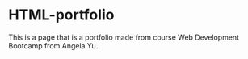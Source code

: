 # HTML-portfolio

This is a page that is a portfolio made from course Web Development Bootcamp from Angela Yu.
